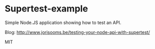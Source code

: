 # Supertest-example

Simple Node.JS application showing how to test an API.

Blog: http://www.jorisooms.be/testing-your-node-api-with-supertest/


MIT
